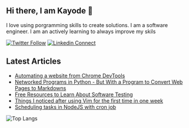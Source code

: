 ## Hi there, I am Kayode 👋
I love using porgramming skills to create solutions. I am a software engineer. I am an actively learning to always improve my skils

[![Twitter Follow](https://img.shields.io/twitter/follow/zt4ff?color=%231DA1F2&label=Follow%20%40zt4ff&logo=twitter&style=for-the-badge)](https://twitter.com/intent/follow?screen_name=zt4ff)
[![Linkedin Connect](https://img.shields.io/badge/linkedin-%230077B5.svg?&style=for-the-badge&logo=linkedin&logoColor=white)](https://www.linkedin.com/in/oluwasegun-kayode-07879b1aa/)

## Latest Articles
<!-- HASHNODE:START -->
- [Automating a website from Chrome DevTools](https://blog.zt4ff.dev/automating-a-website-from-chrome-devtools)
- [Networked Programs in Python - But With a Program to Convert Web Pages to Markdowns](https://blog.zt4ff.dev/networked-programs-in-python-but-with-a-program-to-convert-web-pages-to-markdowns)
- [Free Resources to Learn About Software Testing](https://blog.zt4ff.dev/free-resources-to-learn-about-software-testing)
- [Things I noticed after using Vim for the first time in one week](https://blog.zt4ff.dev/things-i-noticed-after-using-vim-for-the-first-time-in-one-week)
- [Scheduling tasks in NodeJS with cron job](https://blog.zt4ff.dev/scheduling-tasks-in-nodejs-with-cron-job)
<!-- HASHNODE:END -->

![Top Langs](https://github-readme-stats.vercel.app/api/top-langs/?username=zt4ff&theme=radical)

